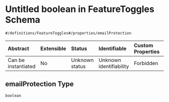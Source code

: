 # Untitled boolean in FeatureToggles Schema

```txt
#/definitions/FeatureToggles#/properties/emailProtection
```



| Abstract            | Extensible | Status         | Identifiable            | Custom Properties | Additional Properties | Access Restrictions | Defined In                                                                                                |
| :------------------ | :--------- | :------------- | :---------------------- | :---------------- | :-------------------- | :------------------ | :-------------------------------------------------------------------------------------------------------- |
| Can be instantiated | No         | Unknown status | Unknown identifiability | Forbidden         | Allowed               | none                | [schema.featureToggles.schema.json\*](../../out/schema.featureToggles.schema.json "open original schema") |

## emailProtection Type

`boolean`
